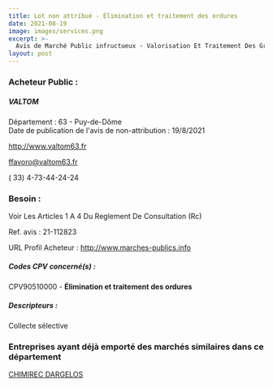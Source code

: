 ```yaml
---
title: Lot non attribué - Élimination et traitement des ordures
date: 2021-08-19
image: images/services.png
excerpt: >-
  Avis de Marché Public infructueux - Valorisation Et Traitement Des Gravats Collectes Dans Les Decheteries Du Territoire Du Valtom (Puy-de-dôme et nord de la Haute-Loire)
layout: post
---
```


### Acheteur Public :
##### VALTOM
Département : 63 - Puy-de-Dôme<br/>
Date de publication de l'avis de non-attribution : 19/8/2021


http://www.valtom63.fr

ffavoro@valtom63.fr

( 33) 4-73-44-24-24
### Besoin :

Voir Les Articles 1 A 4 Du Reglement De Consultation (Rc)

Ref. avis : 21-112823

URL Profil Acheteur : http://www.marches-publics.info

##### Codes CPV concerné(s) :
CPV90510000 - **Élimination et traitement des ordures** <br/>

##### Descripteurs :
Collecte sélective <br/>

### Entreprises ayant déjà emporté des marchés similaires dans ce département
<a href="/entreprise-549/siren-344451398">CHIMIREC DARGELOS</a><br/><br/>
